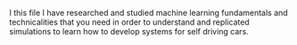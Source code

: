 I this file I have researched and studied machine learning fundamentals and technicalities that you need in order to understand and replicated simulations to learn how to develop systems for self driving cars.
